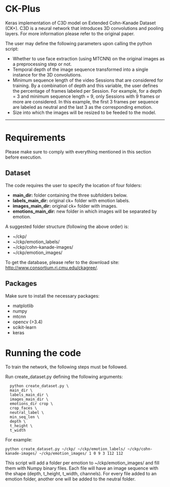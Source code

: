 # CK-Plus

Keras implementation of C3D model on Extended Cohn-Kanade Dataset (CK+). C3D is a neural network that introduces 3D convolutions and pooling layers. For more information please refer to the original paper. 

The user may define the following parameters upon calling the python script:

- Whether to use face extraction (using MTCNN) on the original images as a preprocessing step or not.
- Temporal depth of the image sequence transformed into a single instance for the 3D convolutions.
- Minimum sequence length of the video Sessions that are considered for training. By a combination of depth and this variable, the user defines the percentage of frames labeled per Session. For example, for a depth = 3 and minimum sequence length = 9, only Sessions with 9 frames or more are considered. In this example, the first 3 frames per sequence are labeled as neutral and the last 3 as the corresponding emotion. 
- Size into which the images will be resized to be feeded to the model.
  
---

# Requirements

Please make sure to comply with everything mentioned in this section before execution.

## Dataset

The code requires the user to specify the location of four folders: 

- **main_dir:** folder containing the three subfolders below.
- **labels_main_dir:** original ck+ folder with emotion labels.
- **images_main_dir:** original ck+ folder with images.
- **emotions_main_dir:** new folder in which images will be separated by emotion.

A suggested folder structure (following the above order) is:

- ~/ckp/
- ~/ckp/emotion_labels/
- ~/ckp/cohn-kanade-images/
- ~/ckp/emotion_images/

To get the database, please refer to the download site: http://www.consortium.ri.cmu.edu/ckagree/.

## Packages

Make sure to install the necessary packages:

- matplotlib
- numpy
- mtcnn
- opencv (>3.4)
- scikit-learn
- keras

# Running the code

To train the network, the following steps must be followed.

Run create_dataset.py defining the following arguments:

      python create_dataset.py \
      main_dir \ 
      labels_main_dir \ 
      images_main_dir \
      emotions_dir crop \
      crop_faces \
      neutral_label \
      min_seq_len \
      depth \ 
      t_height \
      t_width

For example:

    python create_dataset.py ~/ckp/ ~/ckp/emotion_labels/ ~/ckp/cohn-kanade-images/ ~/ckp/emotion_images/ 1 0 9 3 112 112

This script will add a folder per emotion to ~/ckp/emotion_images/ and fill them with Numpy binary files. Each file will have an image sequence with the shape (depth, t_height, t_width, channels). For every file added to an emotion folder, another one will be added to the neutral folder. 
